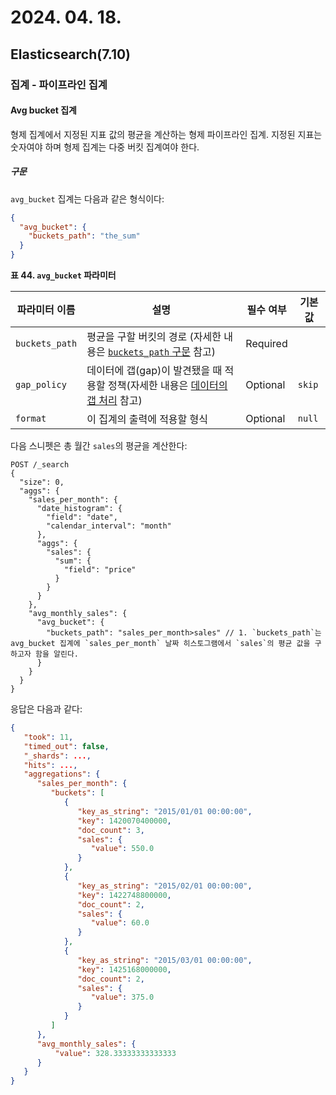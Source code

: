 # 2024. 04. 18.

## Elasticsearch(7.10)

### 집계 - 파이프라인 집계

#### Avg bucket 집계

형제 집계에서 지정된 지표 값의 평균을 계산하는 형제 파이프라인 집계. 지정된 지표는 숫자여야 하며 형제 집계는 다중 버킷 집계여야 한다.

##### 구문

`avg_bucket` 집계는 다음과 같은 형식이다:

```json
{
  "avg_bucket": {
    "buckets_path": "the_sum"
  }
}
```

**표 44. `avg_bucket` 파라미터**

| 파라미터 이름  | 설명                                                         | 필수 여부 | 기본값 |
| -------------- | ------------------------------------------------------------ | --------- | ------ |
| `buckets_path` | 평균을 구할 버킷의 경로 (자세한 내용은 [`buckets_path` 구문](https://www.elastic.co/guide/en/elasticsearch/reference/7.10/search-aggregations-pipeline.html#buckets-path-syntax) 참고) | Required  |        |
| `gap_policy`   | 데이터에 갭(gap)이 발견됐을 때 적용할 정책(자세한 내용은 [데이터의 갭 처리](https://www.elastic.co/guide/en/elasticsearch/reference/7.10/search-aggregations-pipeline.html#gap-policy) 참고) | Optional  | `skip` |
| `format`       | 이 집계의 출력에 적용할 형식                                 | Optional  | `null` |

다음 스니펫은 총 월간 `sales`의 평균을 계산한다:

```http
POST /_search
{
  "size": 0,
  "aggs": {
    "sales_per_month": {
      "date_histogram": {
        "field": "date",
        "calendar_interval": "month"
      },
      "aggs": {
        "sales": {
          "sum": {
            "field": "price"
          }
        }
      }
    },
    "avg_monthly_sales": {
      "avg_bucket": {
        "buckets_path": "sales_per_month>sales" // 1. `buckets_path`는 avg_bucket 집계에 `sales_per_month` 날짜 히스토그램에서 `sales`의 평균 값을 구하고자 함을 알린다.
      }
    }
  }
}
```

응답은 다음과 같다:

```json
{
   "took": 11,
   "timed_out": false,
   "_shards": ...,
   "hits": ...,
   "aggregations": {
      "sales_per_month": {
         "buckets": [
            {
               "key_as_string": "2015/01/01 00:00:00",
               "key": 1420070400000,
               "doc_count": 3,
               "sales": {
                  "value": 550.0
               }
            },
            {
               "key_as_string": "2015/02/01 00:00:00",
               "key": 1422748800000,
               "doc_count": 2,
               "sales": {
                  "value": 60.0
               }
            },
            {
               "key_as_string": "2015/03/01 00:00:00",
               "key": 1425168000000,
               "doc_count": 2,
               "sales": {
                  "value": 375.0
               }
            }
         ]
      },
      "avg_monthly_sales": {
          "value": 328.33333333333333
      }
   }
}
```

